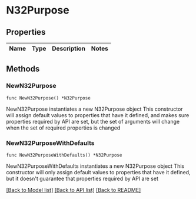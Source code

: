 # N32Purpose

## Properties

Name | Type | Description | Notes
------------ | ------------- | ------------- | -------------

## Methods

### NewN32Purpose

`func NewN32Purpose() *N32Purpose`

NewN32Purpose instantiates a new N32Purpose object
This constructor will assign default values to properties that have it defined,
and makes sure properties required by API are set, but the set of arguments
will change when the set of required properties is changed

### NewN32PurposeWithDefaults

`func NewN32PurposeWithDefaults() *N32Purpose`

NewN32PurposeWithDefaults instantiates a new N32Purpose object
This constructor will only assign default values to properties that have it defined,
but it doesn't guarantee that properties required by API are set


[[Back to Model list]](../README.md#documentation-for-models) [[Back to API list]](../README.md#documentation-for-api-endpoints) [[Back to README]](../README.md)


